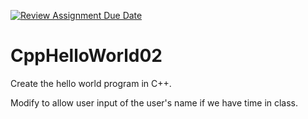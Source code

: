 [![Review Assignment Due Date](https://classroom.github.com/assets/deadline-readme-button-24ddc0f5d75046c5622901739e7c5dd533143b0c8e959d652212380cedb1ea36.svg)](https://classroom.github.com/a/95kWX0qL)
# CppHelloWorld02

Create the hello world program in C++.

Modify to allow user input of the user's name if we have time in class.
